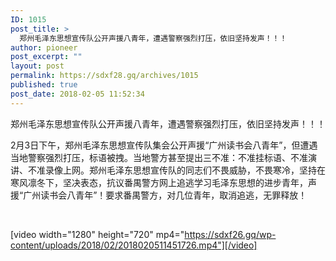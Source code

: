 ```yaml
---
ID: 1015
post_title: >
  郑州毛泽东思想宣传队公开声援八青年，遭遇警察强烈打压，依旧坚持发声！！！
author: pioneer
post_excerpt: ""
layout: post
permalink: https://sdxf28.gq/archives/1015
published: true
post_date: 2018-02-05 11:52:34
---
```

<p style="text-align: center;">郑州毛泽东思想宣传队公开声援八青年，遭遇警察强烈打压，依旧坚持发声！！！</p>
2月3日下午，郑州毛泽东思想宣传队集会公开声援“广州读书会八青年”，但遭遇当地警察强烈打压，标语被拽。当地警方甚至提出三不准：不准挂标语、不准演讲、不准录像上网。郑州毛泽东思想宣传队的同志们不畏威胁，不畏寒冷，坚持在寒风凛冬下，坚决表态，抗议番禺警方网上追逃学习毛泽东思想的进步青年，声援“广州读书会八青年”！要求番禺警方，对几位青年，取消追逃，无罪释放！

&nbsp;

[video width="1280" height="720" mp4="https://sdxf26.gq/wp-content/uploads/2018/02/2018020511451726.mp4"][/video]
